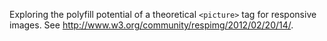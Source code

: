 Exploring the polyfill potential of a theoretical `<picture>` tag for responsive images. See <http://www.w3.org/community/respimg/2012/02/20/14/>.